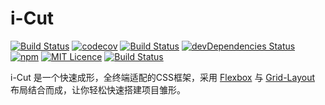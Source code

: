 ﻿i-Cut
===========================

[![Build Status](https://travis-ci.org/zhenbinjing/i-Cut.svg?branch=master)](https://travis-ci.org/zhenbinjing/i-Cut)
[![codecov](https://codecov.io/gh/zhenbinjing/i-Cut/branch/master/graph/badge.svg)](https://codecov.io/gh/zhenbinjing/i-Cut)
[![Build Status](https://saucelabs.com/buildstatus/icut)](https://saucelabs.com/beta/builds/93b3ecb687ac4c8ea4a862b904d06a18)
[![devDependencies Status](https://david-dm.org/zhenbinjing/i-Cut/dev-status.svg)](https://david-dm.org/zhenbinjing/i-Cut?type=dev)
[![npm](https://img.shields.io/npm/v/i-cut.svg)](https://www.npmjs.com/package/i-cut)
[![MIT Licence](https://img.shields.io/npm/l/i-cut.svg)](https://opensource.org/licenses/mit-license.php)
[![Build Status](https://saucelabs.com/browser-matrix/icut.svg)](https://saucelabs.com/beta/builds/8913e384e9de43ffb3813d69b4054b8c)

i-Cut 是一个快速成形，全终端适配的CSS框架，采用 [Flexbox](https://developer.mozilla.org/zh-CN/docs/Web/CSS/flex) 与 [Grid-Layout](https://developer.mozilla.org/zh-CN/docs/Web/CSS/grid) 布局结合而成，让你轻松快速搭建项目雏形。
